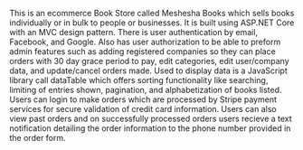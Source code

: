 This is an ecommerce Book Store called Meshesha Books which sells books individually or in bulk to people or businesses. It is built using ASP.NET Core with an MVC design pattern. There is user authentication by email, Facebook, and Google. Also has user authorization to be able to preform admin features such as adding registered companies so they can place orders with 30 day grace period to pay, edit categories, edit user/company data, and update/cancel orders made. Used to display data is a JavaScript library call dataTable which offers sorting functionality like searching, limiting of entries shown, pagination, and alphabetization of books listed. Users can login to make orders which are processed by Stripe payment services for secure validation of credit card information. Users can also view past orders and on successfully processed orders users recieve a text notification detailing the order information to the phone number provided in the order form.

